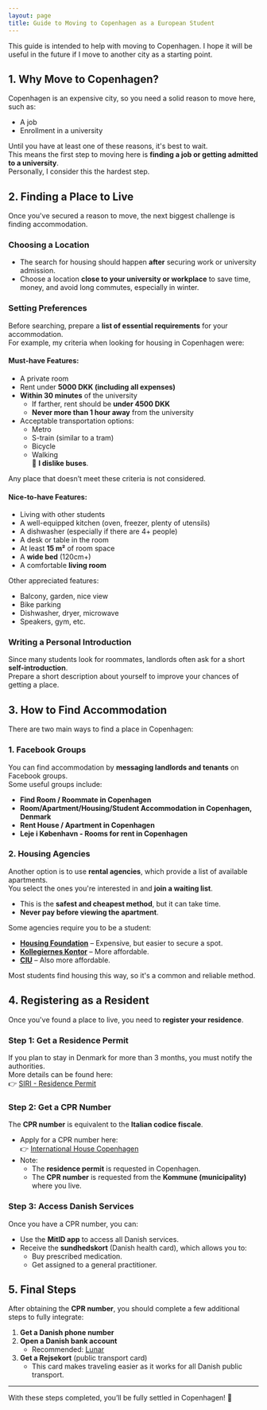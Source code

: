 ```yaml
---
layout: page
title: Guide to Moving to Copenhagen as a European Student
---
```


This guide is intended to help with moving to Copenhagen. I hope it will be useful in the future if I move to another city as a starting point.

## 1. Why Move to Copenhagen?

Copenhagen is an expensive city, so you need a solid reason to move here, such as:

- A job
- Enrollment in a university

Until you have at least one of these reasons, it's best to wait.  
This means the first step to moving here is **finding a job or getting admitted to a university**.  
Personally, I consider this the hardest step.

## 2. Finding a Place to Live

Once you've secured a reason to move, the next biggest challenge is finding accommodation.  

### Choosing a Location
- The search for housing should happen **after** securing work or university admission.
- Choose a location **close to your university or workplace** to save time, money, and avoid long commutes, especially in winter.
  
### Setting Preferences
Before searching, prepare a **list of essential requirements** for your accommodation.  
For example, my criteria when looking for housing in Copenhagen were:

#### **Must-have Features**:
- A private room
- Rent under **5000 DKK (including all expenses)**
- **Within 30 minutes** of the university
  - If farther, rent should be **under 4500 DKK**
  - **Never more than 1 hour away** from the university
- Acceptable transportation options:
  - Metro
  - S-train (similar to a tram)
  - Bicycle
  - Walking  
  🚫 **I dislike buses**.

Any place that doesn’t meet these criteria is not considered.

#### **Nice-to-have Features**:
- Living with other students
- A well-equipped kitchen (oven, freezer, plenty of utensils)
- A dishwasher (especially if there are 4+ people)
- A desk or table in the room
- At least **15 m²** of room space
- A **wide bed** (120cm+)
- A comfortable **living room**
  
Other appreciated features:
- Balcony, garden, nice view
- Bike parking
- Dishwasher, dryer, microwave
- Speakers, gym, etc.

### Writing a Personal Introduction
Since many students look for roommates, landlords often ask for a short **self-introduction**.  
Prepare a short description about yourself to improve your chances of getting a place.

## 3. How to Find Accommodation

There are two main ways to find a place in Copenhagen:  

### **1. Facebook Groups**
You can find accommodation by **messaging landlords and tenants** on Facebook groups.  
Some useful groups include:
- **Find Room / Roommate in Copenhagen**
- **Room/Apartment/Housing/Student Accommodation in Copenhagen, Denmark**
- **Rent House / Apartment in Copenhagen**
- **Leje i København - Rooms for rent in Copenhagen**

### **2. Housing Agencies**
Another option is to use **rental agencies**, which provide a list of available apartments.  
You select the ones you're interested in and **join a waiting list**.  
- This is the **safest and cheapest method**, but it can take time.
- **Never pay before viewing the apartment**.

Some agencies require you to be a student:  
- **[Housing Foundation](https://housingfoundation.dk/)** – Expensive, but easier to secure a spot.  
- **[Kollegiernes Kontor](https://www.kollegierneskontor.dk/)** – More affordable.  
- **[CIU](https://www.s.dk/)** – Also more affordable.  

Most students find housing this way, so it's a common and reliable method.

## 4. Registering as a Resident

Once you've found a place to live, you need to **register your residence**.  

### **Step 1: Get a Residence Permit**
If you plan to stay in Denmark for more than 3 months, you must notify the authorities.  
More details can be found here:  
👉 [SIRI - Residence Permit](https://www.nyidanmark.dk/de-DE/You-want-to-apply/Residence-as-a-Nordic-citizen-or-EU-or-EEA-citizen/EU-TUB?anchor=howtoapply)  

### **Step 2: Get a CPR Number**
The **CPR number** is equivalent to the **Italian codice fiscale**.  
- Apply for a CPR number here:  
  👉 [International House Copenhagen](https://ihcph.kk.dk/registration-services/cpr-registration)
- Note:  
  - The **residence permit** is requested in Copenhagen.  
  - The **CPR number** is requested from the **Kommune (municipality)** where you live.  

### **Step 3: Access Danish Services**
Once you have a CPR number, you can:
- Use the **MitID app** to access all Danish services.
- Receive the **sundhedskort** (Danish health card), which allows you to:
  - Buy prescribed medication.
  - Get assigned to a general practitioner.

## 5. Final Steps

After obtaining the **CPR number**, you should complete a few additional steps to fully integrate:

1. **Get a Danish phone number**  
2. **Open a Danish bank account**  
   - Recommended: [Lunar](https://www.lunar.app/en/personal)  
3. **Get a Rejsekort** (public transport card)  
   - This card makes traveling easier as it works for all Danish public transport.  

---

With these steps completed, you’ll be fully settled in Copenhagen! 🚀

